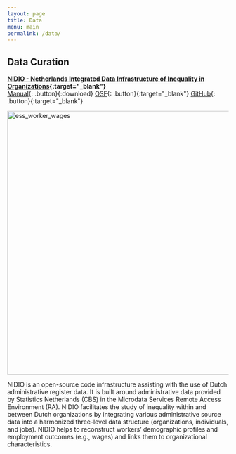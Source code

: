 ```yaml
---
layout: page
title: Data
menu: main
permalink: /data/
---
```


<style type="text/css">
    .image-left {
      display: block;
      margin-left: auto;
      margin-right: auto;
      float: right;
    }
    </style>

## Data Curation
<p> </p>

**[NIDIO - Netherlands Integrated Data Infrastructure of Inequality in Organizations](https://osf.io/9b2xh/){:target="_blank"}** \
[Manual](../assets/Janietz2024b.bibtex){: .button}{:download}
[OSF](https://www.osf.io/9b2xh){: .button}{:target="_blank"}
[GitHub](https://www.github.com/christophjanietz/NIDIO-Code){: .button}{:target="_blank"}
<p> </p>
<image src="/assets/img/ess_worker_wages.jpg" alt="ess_worker_wages" width="600"> </image>
<p> </p>
NIDIO is an open-source code infrastructure assisting with the use of Dutch administrative register data. It is built around administrative data provided by Statistics Netherlands (CBS) in the Microdata Services Remote Access Environment (RA). NIDIO facilitates the study of inequality within and between Dutch organizations by integrating various administrative source data into a harmonized three-level data structure (organizations, individuals, and jobs). NIDIO helps to reconstruct workers’ demographic profiles and employment outcomes (e.g., wages) and links them to organizational characteristics.

<p> </p>
